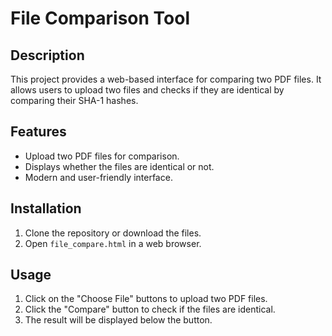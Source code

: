 # File Comparison Tool

## Description
This project provides a web-based interface for comparing two PDF files. It allows users to upload two files and checks if they are identical by comparing their SHA-1 hashes.

## Features
- Upload two PDF files for comparison.
- Displays whether the files are identical or not.
- Modern and user-friendly interface.

## Installation
1. Clone the repository or download the files.
2. Open `file_compare.html` in a web browser.

## Usage
1. Click on the "Choose File" buttons to upload two PDF files.
2. Click the "Compare" button to check if the files are identical.
3. The result will be displayed below the button.
